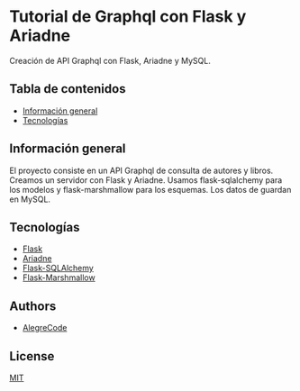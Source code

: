 
# Tutorial de Graphql con Flask y Ariadne

Creación de API Graphql con Flask, Ariadne y MySQL.


## Tabla de contenidos

* [Información general](#información-general)
* [Tecnologías](#tecnologías)


## Información general

El proyecto consiste en un API Graphql de consulta de autores y libros. Creamos un servidor con Flask y Ariadne. Usamos flask-sqlalchemy para
los modelos y flask-marshmallow para los esquemas. Los datos de guardan en MySQL.

## Tecnologías

* [Flask](https://flask.palletsprojects.com/en/2.2.x/)
* [Ariadne](https://ariadnegraphql.org/)
* [Flask-SQLAlchemy](https://flask-sqlalchemy.palletsprojects.com/en/3.0.x/)
* [Flask-Marshmallow](https://flask-marshmallow.readthedocs.io/en/latest/)

## Authors

- [AlegreCode](https://github.com/AlegreCode)


## License

[MIT](https://choosealicense.com/licenses/mit/)


